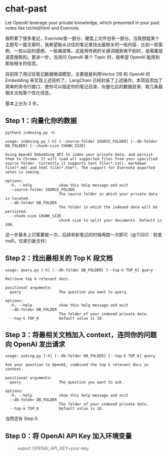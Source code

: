 # chat-past

Let OpenAI leverage your private knowledge, which presented in your past notes like txt/md/html and Evernote.

我积累了很多笔记，Evernote里一部分，硬盘上文件也有一部分。当我想就某个主题写一篇文章时，我希望能从过往的笔记里找出最相关的一些内容，比如一些案例、一些以前的感想、一些摘录等。这是用传统的关键词搜索做不到的，是需要按语意搜索的。更进一步，当询问 OpenAI 某个 Topic 时，我希望 OpenAI 能用到那些相关的信息。

目前除了用过往笔记数据微调模型，主要就是利用Vector DB 和 OpenAI 的 Embedding 来实现上述目的了。LangChain 已经封装了上述操作。本项目添加了简单的命令行接口，使你可以指定你的笔记目录、向量化后的数据目录、取几条最相关文档等个性化信息。

基本上分为 3 步。

## Step 1：向量化你的数据
```
python3 indexing.py -h

usage: indexing.py [-h] [--source-folder SOURCE_FOLDER] [--db-folder DB_FOLDER] [--chunk-size CHUNK_SIZE]

Using OpenAI Embedding API to index your private data, and persist them to Chroma. It will load all supported files from your specified source folder. Currently it supports text file(*.txt), markdown file(*.md) and html file(*.htm*). The support for Evernote exported notes is coming.

options:
  -h, --help            show this help message and exit
  --source-folder SOURCE_FOLDER
                        The source folder in which your private data is located.
  --db-folder DB_FOLDER
                        The folder in which the indexed data will be persisted.
  --chunk-size CHUNK_SIZE
                        chunk size to split your documents. Default is 200.
```

这一步基本上只需要做一次，后续有新笔记的时候再跑一次即可（@TODO：检查md5，仅索引新文件）

## Step 2：找出最相关的 Top K 段文档
```
usage: query.py [-h] [--db-folder DB_FOLDER] [--top-k TOP_K] query

Retrieve top k relevant docs.

positional arguments:
  query                 The question you want to query.

options:
  -h, --help            show this help message and exit
  --db-folder DB_FOLDER
                        The folder of your indexed private data.
  --top-k TOP_K         Default value is 10.
```

## Step 3：将最相关文档加入 context，连同你的问题向 OpenAI 发出请求
```
usage: asking.py [-h] [--db-folder DB_FOLDER] [--top-k TOP_K] query

Ask your question to OpenAI, combined the top k relevant docs in context.

positional arguments:
  query                 The question you want to ask.

options:
  -h, --help            show this help message and exit
  --db-folder DB_FOLDER
                        The folder of your indexed private data.
  --top-k TOP_K         Default value is 10.
```

当然还有 Step 0.

## Step 0：将 OpenAI API Key 加入环境变量

> export OPENAI_API_KEY=your-key